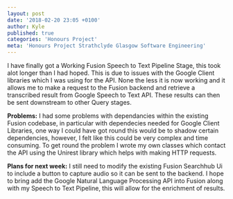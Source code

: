 ```yaml
---
layout: post
date: '2018-02-20 23:05 +0100'
author: Kyle
published: true
categories: 'Honours Project'
meta: 'Honours Project Strathclyde Glasgow Software Engineering'
---
```

I have finally got a Working Fusion Speech to Text Pipeline Stage, this took alot longer than I had hoped. This is due to issues with the Google Client libraries which I was using for the API. None the less it is now working and it allows me to make a request to the Fusion backend and retrieve a transcribed result from Google Speech to Text API. These results can then be sent downstream to other Query stages.

**Problems:**
I had some problems with dependancies within the existing Fusion codebase, in particular with dependecies needed for Google Client Libraries, one way I could have got round this would be to shadow certain dependencies, however, I felt like this could be very complex and time consuming. To get round the problem I wrote my own classes which contact the API using the Unirest library which helps with making HTTP requests.

**Plans for next week:**
I still need to modify the existing Fusion Searchhub Ui to include a button to capture audio so it can be sent to the backend.
I hope to bring add the Google Natural Language Processing API into Fusion along with my Speech to Text Pipeline, this will allow for the enrichment of results. 


